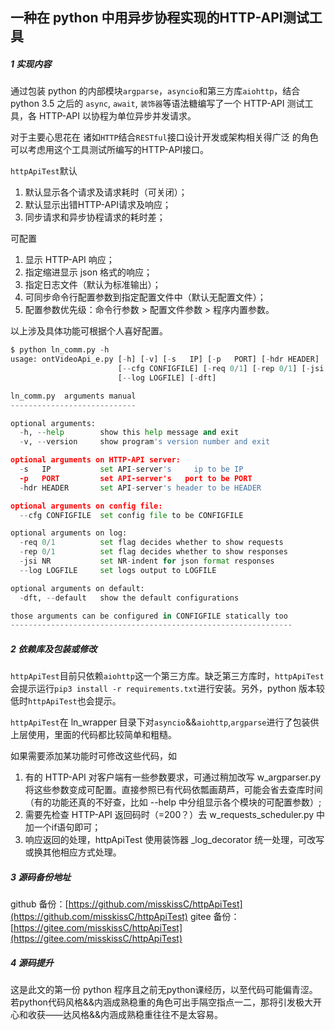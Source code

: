 一种在 python 中用异步协程实现的HTTP-API测试工具
---

##### 1 实现内容
通过包装 python 的内部模块`argparse`，`asyncio`和第三方库`aiohttp`，结合 python 3.5 之后的 `async`, `await`, `装饰器`等语法糖编写了一个 HTTP-API 测试工具，各 HTTP-API 以协程为单位异步并发请求。

对于主要心思花在 诸如`HTTP`结合`RESTful`接口设计开发或架构相关得广泛 的角色可以考虑用这个工具测试所编写的HTTP-API接口。

`httpApiTest`默认
1. 默认显示各个请求及请求耗时（可关闭）；
2. 默认显示出错HTTP-API请求及响应；
3. 同步请求和异步协程请求的耗时差；

可配置
1. 显示 HTTP-API 响应；
2. 指定缩进显示 json 格式的响应；
3. 指定日志文件（默认为标准输出）；
4. 可同步命令行配置参数到指定配置文件中（默认无配置文件）；
5. 配置参数优先级：命令行参数 > 配置文件参数 > 程序内置参数。

以上涉及具体功能可根据个人喜好配置。
```python
$ python ln_comm.py -h
usage: ontVideoApi_e.py [-h] [-v] [-s   IP] [-p   PORT] [-hdr HEADER]
                        [--cfg CONFIGFILE] [-req 0/1] [-rep 0/1] [-jsi NR]
                        [--log LOGFILE] [-dft]

ln_comm.py  arguments manual
----------------------------

optional arguments:
  -h, --help        show this help message and exit
  -v, --version     show program's version number and exit

optional arguments on HTTP-API server:
  -s   IP           set API-server's     ip to be IP
  -p   PORT         set API-server's   port to be PORT
  -hdr HEADER       set API-server's header to be HEADER

optional arguments on config file:
  --cfg CONFIGFILE  set config file to be CONFIGFILE

optional arguments on log:
  -req 0/1          set flag decides whether to show requests
  -rep 0/1          set flag decides whether to show responses
  -jsi NR           set NR-indent for json format responses
  --log LOGFILE     set logs output to LOGFILE

optional arguments on default:
  -dft, --default   show the default configurations

those arguments can be configured in CONFIGFILE statically too
---------------------------------------------------------------
```

##### 2 依赖库及包装或修改
`httpApiTest`目前只依赖`aiohttp`这一个第三方库。缺乏第三方库时，`httpApiTest`会提示运行`pip3 install -r requirements.txt`进行安装。另外，python 版本较低时`httpApiTest`也会提示。

`httpApiTest`在 ln_wrapper 目录下对`asyncio`&&`aiohttp`,`argparse`进行了包装供上层使用，里面的代码都比较简单和粗糙。

如果需要添加某功能时可修改这些代码，如
1. 有的 HTTP-API 对客户端有一些参数要求，可通过稍加改写 w_argparser.py 将这些参数变成可配置。直接参照已有代码依瓢画葫芦，可能会省去查库时间（有的功能还真的不好查，比如 --help 中分组显示各个模块的可配置参数）;
2. 需要先检查 HTTP-API 返回码时（=200？）去 w_requests_scheduler.py 中加一个if语句即可；
3. 响应返回的处理，httpApiTest 使用装饰器 _log_decorator 统一处理，可改写或换其他相应方式处理。

##### 3 源码备份地址
github 备份：[https://github.com/misskissC/httpApiTest](https://github.com/misskissC/httpApiTest)
gitee  备份：[https://gitee.com/misskissC/httpApiTest](https://gitee.com/misskissC/httpApiTest)

##### 4 源码提升
这是此文的第一份 python 程序且之前无python课经历，以至代码可能偏青涩。若python代码风格&&内涵成熟稳重的角色可出手隔空指点一二，那将引发极大开心和收获——达风格&&内涵成熟稳重往往不是太容易。
